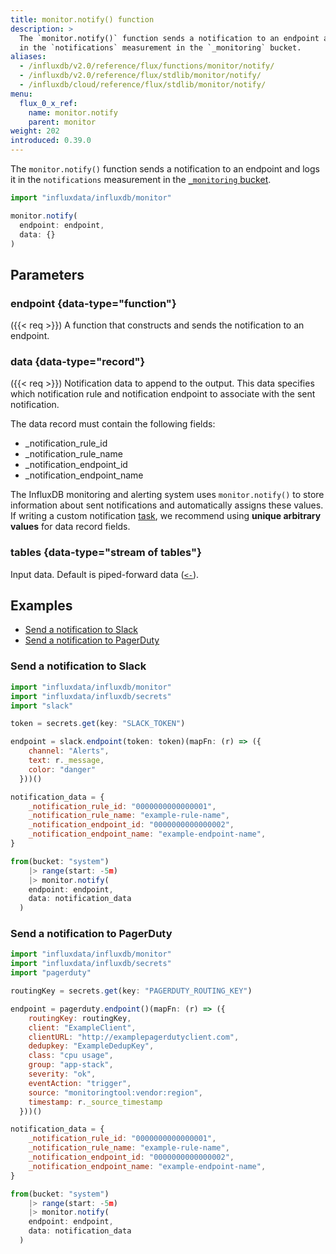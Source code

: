 ```yaml
---
title: monitor.notify() function
description: >
  The `monitor.notify()` function sends a notification to an endpoint and logs it
  in the `notifications` measurement in the `_monitoring` bucket.
aliases:
  - /influxdb/v2.0/reference/flux/functions/monitor/notify/
  - /influxdb/v2.0/reference/flux/stdlib/monitor/notify/
  - /influxdb/cloud/reference/flux/stdlib/monitor/notify/
menu:
  flux_0_x_ref:
    name: monitor.notify
    parent: monitor
weight: 202
introduced: 0.39.0
---
```


The `monitor.notify()` function sends a notification to an endpoint and logs it
in the `notifications` measurement in the [`_monitoring` bucket](/influxdb/cloud/reference/internals/system-buckets/#monitoring-system-bucket).

```js
import "influxdata/influxdb/monitor"

monitor.notify(
  endpoint: endpoint,
  data: {}
)
```

## Parameters

### endpoint {data-type="function"}
({{< req >}}) A function that constructs and sends the notification to an endpoint.

### data {data-type="record"}
({{< req >}}) Notification data to append to the output.
This data specifies which notification rule and notification endpoint to associate
with the sent notification.

The data record must contain the following fields:

- _notification_rule_id
- _notification_rule_name
- _notification_endpoint_id
- _notification_endpoint_name

The InfluxDB monitoring and alerting system uses `monitor.notify()` to store
information about sent notifications and automatically assigns these values.
If writing a custom notification [task](/influxdb/cloud/process-data/),
we recommend using **unique arbitrary values** for data record fields.

### tables {data-type="stream of tables"}
Input data.
Default is piped-forward data ([`<-`](/flux/v0.x/spec/expressions/#pipe-expressions)).

## Examples

- [Send a notification to Slack](#send-a-notification-to-slack)
- [Send a notification to PagerDuty](#send-a-notification-to-pagerduty)

### Send a notification to Slack
```js
import "influxdata/influxdb/monitor"
import "influxdata/influxdb/secrets"
import "slack"

token = secrets.get(key: "SLACK_TOKEN")

endpoint = slack.endpoint(token: token)(mapFn: (r) => ({
    channel: "Alerts",
    text: r._message,
    color: "danger"
  }))()

notification_data = {
	_notification_rule_id: "0000000000000001",
	_notification_rule_name: "example-rule-name",
	_notification_endpoint_id: "0000000000000002",
	_notification_endpoint_name: "example-endpoint-name",
}

from(bucket: "system")
	|> range(start: -5m)
	|> monitor.notify(
    endpoint: endpoint,
    data: notification_data
  )
```

### Send a notification to PagerDuty
```js
import "influxdata/influxdb/monitor"
import "influxdata/influxdb/secrets"
import "pagerduty"

routingKey = secrets.get(key: "PAGERDUTY_ROUTING_KEY")

endpoint = pagerduty.endpoint()(mapFn: (r) => ({
    routingKey: routingKey,
    client: "ExampleClient",
    clientURL: "http://examplepagerdutyclient.com",
    dedupkey: "ExampleDedupKey",
    class: "cpu usage",
    group: "app-stack",
    severity: "ok",
    eventAction: "trigger",
    source: "monitoringtool:vendor:region",
    timestamp: r._source_timestamp
  }))()

notification_data = {
	_notification_rule_id: "0000000000000001",
	_notification_rule_name: "example-rule-name",
	_notification_endpoint_id: "0000000000000002",
	_notification_endpoint_name: "example-endpoint-name",
}

from(bucket: "system")
	|> range(start: -5m)
	|> monitor.notify(
    endpoint: endpoint,
    data: notification_data
  )
```
